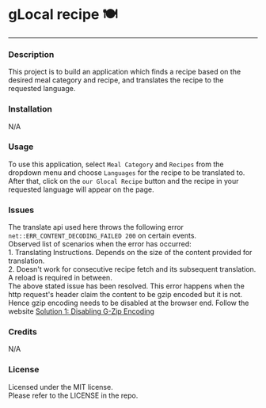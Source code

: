 # gLocal recipe :plate_with_cutlery:
---

### Description
This project is to build an application which finds a recipe based on the desired meal category and recipe, and translates the recipe to the requested language. 

### Installation
N/A

### Usage
To use this application, select  `Meal Category`  and `Recipes`  from the dropdown menu and choose `Languages` for the recipe to be translated to.  After that, click on the `our Glocal Recipe` button and the recipe in your requested language will appear on the page.

### Issues
The translate api used here throws the following error `net::ERR_CONTENT_DECODING_FAILED 200` on certain events.
<br>Observed list of scenarios when the error has occurred:
     <br> 1. Translating Instructions. Depends on the size of the content provided for translation. 
      <br>2. Doesn't work for consecutive recipe fetch and its subsequent translation. A reload is required in between. 
<br>The above stated issue has been resolved. This error happens when the http request's header claim the content to be gzip encoded but it is not. Hence gzip encoding needs to be disabled at the browser end. Follow the website [Solution 1: Disabling G-Zip Encoding](https://appuals.com/how-to-fix-err_content_decoding_failed-error/)

### Credits
N/A

### License
Licensed under the MIT license. <br>Please refer to the LICENSE in the repo.

